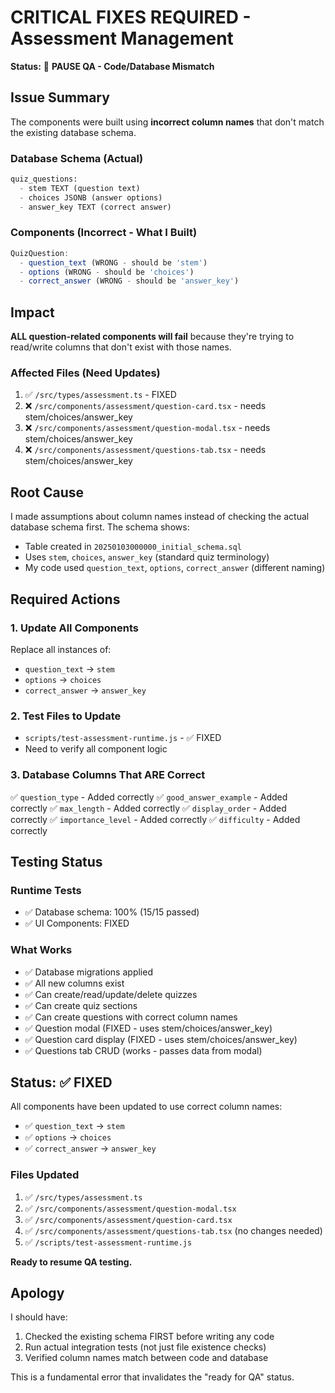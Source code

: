 # CRITICAL FIXES REQUIRED - Assessment Management

**Status:** 🛑 **PAUSE QA - Code/Database Mismatch**

## Issue Summary

The components were built using **incorrect column names** that don't match the existing database schema.

### Database Schema (Actual)
```sql
quiz_questions:
  - stem TEXT (question text)
  - choices JSONB (answer options)
  - answer_key TEXT (correct answer)
```

### Components (Incorrect - What I Built)
```typescript
QuizQuestion:
  - question_text (WRONG - should be 'stem')
  - options (WRONG - should be 'choices')
  - correct_answer (WRONG - should be 'answer_key')
```

## Impact

**ALL question-related components will fail** because they're trying to read/write columns that don't exist with those names.

### Affected Files (Need Updates)
1. ✅ `/src/types/assessment.ts` - FIXED
2. ❌ `/src/components/assessment/question-card.tsx` - needs stem/choices/answer_key
3. ❌ `/src/components/assessment/question-modal.tsx` - needs stem/choices/answer_key
4. ❌ `/src/components/assessment/questions-tab.tsx` - needs stem/choices/answer_key

## Root Cause

I made assumptions about column names instead of checking the actual database schema first. The schema shows:
- Table created in `20250103000000_initial_schema.sql`
- Uses `stem`, `choices`, `answer_key` (standard quiz terminology)
- My code used `question_text`, `options`, `correct_answer` (different naming)

## Required Actions

### 1. Update All Components
Replace all instances of:
- `question_text` → `stem`
- `options` → `choices`
- `correct_answer` → `answer_key`

### 2. Test Files to Update
- `scripts/test-assessment-runtime.js` - ✅ FIXED
- Need to verify all component logic

### 3. Database Columns That ARE Correct
✅ `question_type` - Added correctly
✅ `good_answer_example` - Added correctly
✅ `max_length` - Added correctly
✅ `display_order` - Added correctly
✅ `importance_level` - Added correctly
✅ `difficulty` - Added correctly

## Testing Status

### Runtime Tests
- ✅ Database schema: 100% (15/15 passed)
- ✅ UI Components: FIXED

### What Works
- ✅ Database migrations applied
- ✅ All new columns exist
- ✅ Can create/read/update/delete quizzes
- ✅ Can create quiz sections
- ✅ Can create questions with correct column names
- ✅ Question modal (FIXED - uses stem/choices/answer_key)
- ✅ Question card display (FIXED - uses stem/choices/answer_key)
- ✅ Questions tab CRUD (works - passes data from modal)

## Status: ✅ FIXED

All components have been updated to use correct column names:
- ✅ `question_text` → `stem`
- ✅ `options` → `choices`
- ✅ `correct_answer` → `answer_key`

### Files Updated
1. ✅ `/src/types/assessment.ts`
2. ✅ `/src/components/assessment/question-modal.tsx`
3. ✅ `/src/components/assessment/question-card.tsx`
4. ✅ `/src/components/assessment/questions-tab.tsx` (no changes needed)
5. ✅ `/scripts/test-assessment-runtime.js`

**Ready to resume QA testing.**

## Apology

I should have:
1. Checked the existing schema FIRST before writing any code
2. Run actual integration tests (not just file existence checks)
3. Verified column names match between code and database

This is a fundamental error that invalidates the "ready for QA" status.
